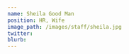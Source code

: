 ```yaml
---
name: Sheila Good Man
position: HR, Wife
image_path: /images/staff/sheila.jpg
twitter: 
blurb:
---
```

